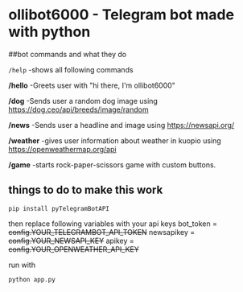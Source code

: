 # ollibot6000 - Telegram bot made with python


##bot commands and what they do

`/help`
-shows all following commands

**/hello**
-Greets user with "hi there, I'm ollibot6000"
    
**/dog**
-Sends user a random dog image using https://dog.ceo/api/breeds/image/random
    
**/news**
-Sends user a headline and image using https://newsapi.org/
    
**/weather**
-gives user information about weather in kuopio using https://openweathermap.org/api
    
**/game**
-starts rock-paper-scissors game with custom buttons.


## things to do to make this work
```
pip install pyTelegramBotAPI

```
then replace following variables with your api keys
bot_token = ~~config.YOUR_TELEGRAMBOT_API_TOKEN~~
newsapikey = ~~config.YOUR_NEWSAPI_KEY~~
apikey = ~~config.YOUR_OPENWEATHER_API_KEY~~


run with
```
python app.py
```
